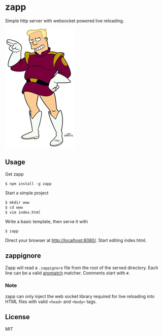 # zapp
Simple http server with websocket powered live reloading.

![](https://raw.githubusercontent.com/wridgers/zapp/master/example/img/zapp.png)

## Usage

Get zapp

    $ npm install -g zapp

Start a simple project

    $ mkdir www
    $ cd www
    $ vim index.html

Write a basic template, then serve it with

    $ zapp

Direct your browser at [http://localhost:8080/](http://localhost:8080/). Start
editing index.html.

## zappignore

Zapp will read a `.zappignore` file from the root of the served directory. Each
line can be a valid [anymatch](https://github.com/es128/anymatch) matcher.
Comments start with `#`.

### Note

zapp can only inject the web socket library required for live reloading into
HTML files with valid `<head>` and `<body>` tags.

## License
MIT
